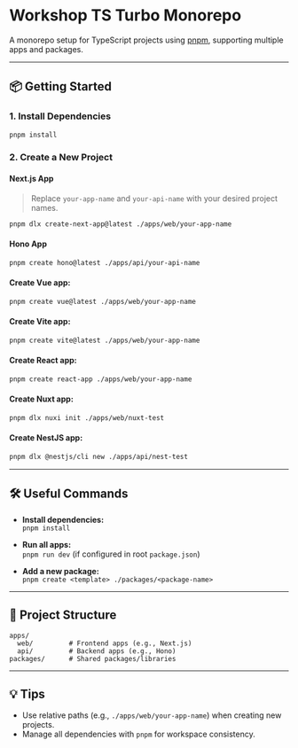 # Workshop TS Turbo Monorepo

A monorepo setup for TypeScript projects using [pnpm](https://pnpm.io/), supporting multiple apps and packages.

---

## 📦 Getting Started

### 1. Install Dependencies

```sh
pnpm install
```

### 2. Create a New Project

#### Next.js App

> Replace `your-app-name` and `your-api-name` with your desired project names.

```sh
pnpm dlx create-next-app@latest ./apps/web/your-app-name
```

#### Hono App

```sh
pnpm create hono@latest ./apps/api/your-api-name
```

#### Create Vue app:

```sh
pnpm create vue@latest ./apps/web/your-app-name
```

#### Create Vite app:

```sh
pnpm create vite@latest ./apps/web/your-app-name
```

#### Create React app:

```sh
pnpm create react-app ./apps/web/your-app-name
```

#### Create Nuxt app:

```sh
pnpm dlx nuxi init ./apps/web/nuxt-test
```

#### Create NestJS app:

```sh
pnpm dlx @nestjs/cli new ./apps/api/nest-test
```

---

## 🛠️ Useful Commands

- **Install dependencies:**  
  `pnpm install`

- **Run all apps:**  
  `pnpm run dev` (if configured in root `package.json`)

- **Add a new package:**  
  `pnpm create <template> ./packages/<package-name>`

---

## 📁 Project Structure

```
apps/
  web/         # Frontend apps (e.g., Next.js)
  api/         # Backend apps (e.g., Hono)
packages/      # Shared packages/libraries
```

---

## 💡 Tips

- Use relative paths (e.g., `./apps/web/your-app-name`) when creating new projects.
- Manage all dependencies with `pnpm` for workspace consistency.

